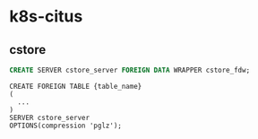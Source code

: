 # k8s-citus

## cstore

```sql
CREATE SERVER cstore_server FOREIGN DATA WRAPPER cstore_fdw;
```

```
CREATE FOREIGN TABLE {table_name}
(
  ...
)
SERVER cstore_server
OPTIONS(compression 'pglz');
```
